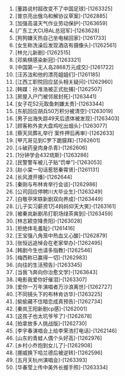 
1. [董路说村超改变不了中国足球]-[1263325]
1. [普京亮出俄乌和解协议草案]-[1262885]
1. [加强高温天气作业劳动保护]-[1263659]
1. [广东工大CUBAL总冠军]-[1263628]
1. [狗狗嫌天热自己坐电梯回家]-[1261733]
1. [女生称洗澡后发现酒店有摄像头]-[1262561]
1. [林允儿新剧]-[1262515]
1. [邓紫棋感染新冠]-[1263321]
1. [中国第一无人岛2868万元成交]-[1261722]
1. [汪苏泷和他的漂亮姐姐们]-[1261185]
1. [江西工职院回应鼠头相关疑问]-[1262960]
1. [韩媒：孙准浩被正式批捕]-[1262507]
1. [房屋入户门被邻居封死]-[1263441]
1. [女子花52元取鱼刺嫌太贵]-[1263344]
1. [东航回应胡兵50万积分被清空]-[1263019]
1. [男子出海失踪49天后遗体被发现]-[1263403]
1. [顾客称外卖大盘鸡吃出烟头]-[1263077]
1. [蔡天凤葬礼举行 案件押后再审]-[1262633]
1. [甲亢哥见到C罗下跪膜拜]-[1262601]
1. [斗破药皇肉身杀青]-[1262606]
1. [1分钟学会432琉斯]-[1263286]
1. [民警警车被儿子贴“罚单”]-[1263053]
1. [赵小棠一句话惹怒秦霄贤]-[1261131]
1. [长风渡开播]-[1262644]
1. [秦刚与布林肯举行会谈]-[1262986]
1. [公司回应停聘川大毕业生]-[1263249]
1. [白敬亭宋轶新剧双向养成]-[1263449]
1. [儿子实习薪资1万4妈妈仰天大笑]-[1263161]
1. [被秦岚新剧吊打职场绿茶爽到]-[1263459]
1. [林志颖空降贵阳]-[1263028]
1. [拒绝体毛羞耻]-[1261416]
1. [王宝强八角笼中热血又心酸]-[1262879]
1. [张恒远追悼会在老家举办]-[1262495]
1. [韩剧今生也请多指教]-[1262546]
1. [梅西称已赢得一切]-[1262983]
1. [向往的生活预告]-[1263345]
1. [当我飞奔向你治愈文学]-[1263643]
1. [电影我爱你好催泪]-[1263307]
1. [爱你一万年演唱者万沙浪离世]-[1262727]
1. [不同镜头下的布林肯访华]-[1263225]
1. [偷偷藏不住暗恋成真预告]-[1262734]
1. [秦岚王阳新剧cp感]-[1262001]
1. [这孩子也太坑爷爷了]-[1262678]
1. [拍拿放多人挑战版]-[1262730]
1. [李宇春演唱会上给李荣浩打电话]-[1262146]
1. [山东的青蛙人偶个头好高]-[1262976]
1. [乡村小乔抱到女儿了]-[1262908]
1. [挪威换下哈兰德后被逆转]-[1262596]
1. [五月天杭州演唱会]-[1263393]
1. [华春莹上传中美外长握手照]-[1263334]
